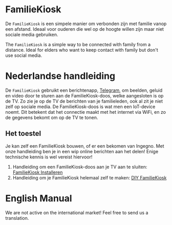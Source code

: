 # FamilieKiosk

De `FamilieKiosk` is een simpele manier om verbonden zijn met familie vanop een afstand. Ideaal voor ouderen die wel op de hoogte willen zijn maar niet sociale media gebruiken.

The `FamilieKiosk` is a simple way to be connected with family from a distance. Ideal for elders who want to keep contact with family but don't use social media. 

# Nederlandse handleiding
De `FamilieKiosk` gebruikt een berichtenapp, [Telegram](https://web.telegram.org), om beelden, geluid en video door te sturen aan de FamilieKiosk-doos, welke aangesloten is op de TV. Zo zie je op de TV de berichten van je familieleden, ook al zit je niet zelf op sociale media. De FamilieKiosk-doos is wat men een IoT-device noemt. Dit betekent dat het connectie maakt met het internet via WiFi, en zo de gegevens bekomt om op de TV te tonen.

## Het toestel
Je kan zelf een FamilieKiosk bouwen, of er een bekomen van Ingegno. Met onze handleiding ben je in een wip online berichten aan het delen! Enige technische kennis is wel vereist hiervoor!

1. Handleiding om een FamilieKiosk-doos aan je TV aan te sluiten: [FamilieKiosk Installeren](https://bitbucket.org/blfsputnik/familiekiosk/src/master/handleiding/FamilieKiosk%20Installeren.md)
2. Handleiding om je FamilieKiosk helemaal zelf te maken: [DIY FamilieKiosk](https://bitbucket.org/blfsputnik/familiekiosk/src/master/handleiding/DIY%20FamilieKiosk.md)

# English Manual
We are not active on the international market! Feel free to send us a translation.
